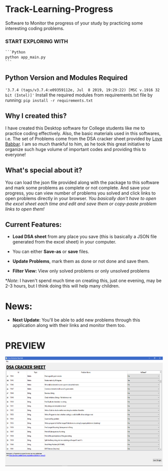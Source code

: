 # Track-Learning-Progress
Software to Monitor the progress of your study by practicing some interesting coding problems.

### START EXPLORING WITH 
    ```Python
    python app_main.py  
    ```

## Python Version and Modules Required
`'3.7.4 (tags/v3.7.4:e09359112e, Jul  8 2019, 19:29:22) [MSC v.1916 32 bit (Intel)]'`
Install the required modules from requirements.txt file by running: ``pip install -r requirements.txt``

## Why I created this?

I have created this Desktop software for College students like me to practice coding effectively.
Also, the basic materials used in this softwares, i.e. The set of Problems come from the DSA cracker sheet provided by 
<a href="https://www.youtube.com/lovebabbar-1">Love Babbar</a>.
I am so much thankful to him, as he took this great initiative to organize such huge volume of important codes and providing this to everyone!

## What's special about it?

You can load the json file provided along with the package to this software and mark some problems as complete or not complete.
And save your progress, you can view number of problems you solved and click links to open problems directly in your browser.
_You basically don't have to open the excel sheet each time and edit and save them or copy-paste problem links to open them!_

## Current Features:

- **Load DSA sheet** from any place you save (this is basically a JSON file generated from the excel sheet) in your computer.

- You can either **Save-as** or **save** files.

- **Update Problems**, mark them as done or not done and save them.

- **Filter View:** View only solved problems or only unsolved problems

*_Note_: I haven't spend much time on creating this, just one evening, may be 2-3 hours, but I think doing this will help many children.

# News:

- **Next Update**: You'll be able to add new problems through this application along with their links and monitor them too.

# PREVIEW
<p align="center">
<img src="images/dsa_sheet.png" height="350">
</p>
